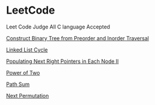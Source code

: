 # LeetCode
Leet Code Judge
All C language Accepted

[Construct Binary Tree from Preorder and Inorder Traversal](https://leetcode.com/problems/construct-binary-tree-from-preorder-and-inorder-traversal/)

[Linked List Cycle](https://leetcode.com/problems/linked-list-cycle/)

[Populating Next Right Pointers in Each Node II](https://leetcode.com/problems/populating-next-right-pointers-in-each-node-ii/)

[Power of Two](https://leetcode.com/problems/power-of-two/)

[Path Sum](https://leetcode.com/problems/path-sum/)

[Next Permutation](https://leetcode.com/problems/next-permutation/)